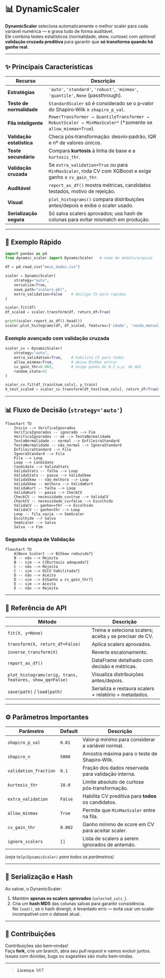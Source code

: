 # 📊 DynamicScaler

**DynamicScaler** seleciona automaticamente o melhor scaler para cada variável numérica — e grava tudo de forma auditável.  
Ele combina testes estatísticos (normalidade, skew, curtose) com *optional* **validação cruzada preditiva** para garantir que **só transforma quando há ganho real**.

---

## ✨ Principais Características

| Recurso | Descrição |
|---------|-----------|
| **Estratégias** | `'auto'`, `'standard'`, `'robust'`, `'minmax'`, `'quantile'`, `None` (passthrough). |
| **Teste de normalidade** | `StandardScaler` só é considerado se o p‑valor do Shapiro‑Wilk ≥ `shapiro_p_val`. |
| **Fila inteligente** | `PowerTransformer → QuantileTransformer → RobustScaler → MinMaxScaler*` (*somente se `allow_minmax=True`). |
| **Validação estatística** | Checa pós‑transformação: desvio‑padrão, IQR e nº de valores únicos. |
| **Teste secundário** | Compara **kurtosis** à linha de base e a `kurtosis_thr`. |
| **Validação cruzada** | Se `extra_validation=True` *ou* para `MinMaxScaler`, roda CV com XGBoost e exige ganho ≥ `cv_gain_thr`. |
| **Auditável** | `report_as_df()` mostra métricas, candidatos testados, motivo de rejeição. |
| **Visual** | `plot_histograms()` compara distribuições antes/depois e exibe o scaler usado. |
| **Serialização segura** | Só salva scalers aprovados; usa hash de colunas para evitar mismatch em produção. |

---

## 🚀 Exemplo Rápido

```python
import pandas as pd
from dynamic_scaler import DynamicScaler   # nome do módulo/arquivo

df = pd.read_csv("meus_dados.csv")

scaler = DynamicScaler(
    strategy="auto",
    serialize=True,
    save_path="scalers.pkl",
    extra_validation=False    # desliga CV para rapidez
)

scaler.fit(df)
df_scaled = scaler.transform(df, return_df=True)

print(scaler.report_as_df().head())
scaler.plot_histograms(df, df_scaled, features=['idade', 'renda_mensal'])
```

### Exemplo avançado com validação cruzada

```python
scaler_cv = DynamicScaler(
    strategy="auto",
    extra_validation=True,    # habilita CV para todos
    allow_minmax=True,        # deixa MinMax entrar
    cv_gain_thr=0.003,        # exige ganho de 0.3 p.p. de AUC
    random_state=42
)

scaler_cv.fit(df_train[num_cols], y_train)
X_test_scaled = scaler_cv.transform(df_test[num_cols], return_df=True)
```

---

## 📊 Fluxo de Decisão (`strategy='auto'`)

```mermaid
flowchart TD
    Inicio --> VerificaIgnorados
    VerificaIgnorados -- ignorado --> Fim
    VerificaIgnorados -- ok --> TestaNormalidade
    TestaNormalidade -- normal --> EnfileiraStandard
    TestaNormalidade -- não_normal --> IgnoraStandard
    EnfileiraStandard --> Fila
    IgnoraStandard --> Fila
    Fila --> Loop
    Loop --> Candidato
    Candidato --> ValidaStats
    ValidaStats -- falha --> Loop
    ValidaStats -- passa --> ValidaSkew
    ValidaSkew -- não_melhora --> Loop
    ValidaSkew -- melhora --> ValidaKurt
    ValidaKurt -- falha --> Loop
    ValidaKurt -- passa --> CheckCV
    CheckCV -- necessidade_cv=true --> ValidaCV
    CheckCV -- necessidade_cv=false --> Escolhido
    ValidaCV -- ganho>=thr --> Escolhido
    ValidaCV -- ganho<thr --> Loop
    Loop -- fila_vazia --> SemScaler
    Escolhido --> Salva
    SemScaler --> Salva
    Salva --> Fim
```

### Segunda etapa de Validação

```mermaid
flowchart TD
    A[Novo Scaler] --> B{Skew reduzido?}
    B -- não --> Rejeita
    B -- sim --> C{Kurtosis adequada?}
    C -- não --> Rejeita
    C -- sim --> D{CV habilitada?}
    D -- não --> Aceita
    D -- sim --> E{Ganho ≥ cv_gain_thr?}
    E -- sim --> Aceita
    E -- não --> Rejeita
```

---

## 📒 Referência de API

| Método | Descrição |
|--------|-----------|
| `fit(X, y=None)` | Treina e seleciona scalers; aceita `y` se precisar de CV. |
| `transform(X, return_df=False)` | Aplica scalers aprovados. |
| `inverse_transform(X)` | Reverte escalonamento. |
| `report_as_df()` | DataFrame detalhado com decisão e métricas. |
| `plot_histograms(orig, trans, features, show_qq=False)` | Visualiza distribuições antes/depois. |
| `save(path)` / `load(path)` | Serializa e restaura scalers + relatório + metadados. |

---

## ⚙️ Parâmetros Importantes

| Parâmetro | Default | Descrição |
|-----------|---------|-----------|
| `shapiro_p_val` | `0.01` | Valor‑p mínimo para considerar a variável normal. |
| `shapiro_n` | `5000` | Amostra máxima para o teste de Shapiro‑Wilk. |
| `validation_fraction` | `0.1` | Fração dos dados reservada para validação interna. |
| `kurtosis_thr` | `10.0` | Limite absoluto de curtose pós‑transformação. |
| `extra_validation` | `False` | Habilita CV preditiva para **todos** os candidatos. |
| `allow_minmax` | `True` | Permite que `MinMaxScaler` entre na fila. |
| `cv_gain_thr` | `0.002` | Ganho mínimo de score em CV para aceitar scaler. |
| `ignore_scalers` | `[]` | Lista de scalers a serem ignorados de antemão. |

*(veja `help(DynamicScaler)` para todos os parâmetros)*

---

## 🔐 Serialização e Hash

Ao salvar, o DynamicScaler:
1. Mantém **apenas os scalers aprovados** (`selected_cols_`).
2. Cria um **hash MD5** das colunas salvas para garantir consistência.  
   No `load()`, se o hash divergir, é levantado erro — evita usar um scaler
   incompatível com o dataset atual.

---

## 🤝 Contribuições

Contribuições são bem‑vindas!  
Faça **fork**, crie um branch, abra seu *pull request* e vamos evoluir juntos.  
Issues com dúvidas, bugs ou sugestões são muito bem‑vindas.

---

> **Licença**: MIT
